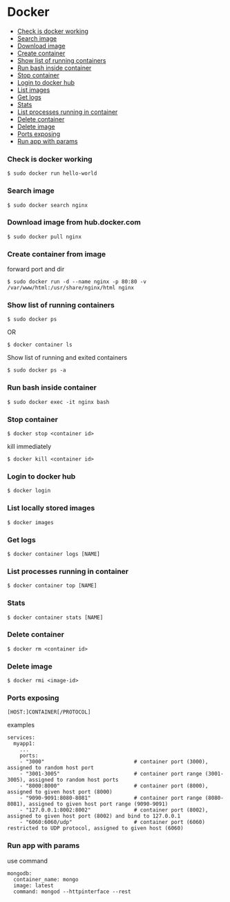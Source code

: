 # Docker

* [Check is docker working](#check-is-docker-working)
* [Search image](#search-image)
* [Download image](#download-image-from-hubdockercom)
* [Create container](#create-container-from-image)
* [Show list of running containers](#show-list-of-running-containers)
* [Run bash inside container](#run-bash-inside-container)
* [Stop container](#stop-container)
* [Login to docker hub](#login-to-docker-hub)
* [List images](#list-locally-stored-images)
* [Get logs](#get-logs)
* [Stats](#stats)
* [List processes running in container](#list-processes-running-in-container)
* [Delete container](#delete-container)
* [Delete image](#delete-image)
* [Ports exposing](#ports-exposing)
* [Run app with params](#run-app-with-params)

### Check is docker working
```
$ sudo docker run hello-world 
```
### Search image
```
$ sudo docker search nginx
```
### Download image from hub.docker.com
```
$ sudo docker pull nginx
```

### Create container from image 
forward port and dir
```
$ sudo docker run -d --name nginx -p 80:80 -v /var/www/html:/usr/share/nginx/html nginx 
```

### Show list of running containers
```
$ sudo docker ps
```
OR
```
$ docker container ls
```
Show list of running and exited containers
```
$ sudo docker ps -a
```

### Run bash inside container
```
$ sudo docker exec -it nginx bash
```

### Stop container
```
$ docker stop <container id>
```
kill immediately
```
$ docker kill <container id> 
```

### Login to docker hub
```
$ docker login
```

### List locally stored images
```
$ docker images
```

### Get logs
```
$ docker container logs [NAME]
```

### List processes running in container
```
$ docker container top [NAME]
```

### Stats
```
$ docker container stats [NAME]
```

### Delete container
```
$ docker rm <container id>
```

### Delete image
```
$ docker rmi <image-id>
```

### Ports exposing
```
[HOST:]CONTAINER[/PROTOCOL]
```
examples
```
services:
  myapp1:
    ...
    ports:
    - "3000"                             # container port (3000), assigned to random host port
    - "3001-3005"                        # container port range (3001-3005), assigned to random host ports
    - "8000:8000"                        # container port (8000), assigned to given host port (8000)
    - "9090-9091:8080-8081"              # container port range (8080-8081), assigned to given host port range (9090-9091)
    - "127.0.0.1:8002:8002"              # container port (8002), assigned to given host port (8002) and bind to 127.0.0.1
    - "6060:6060/udp"                    # container port (6060) restricted to UDP protocol, assigned to given host (6060)
```

### Run app with params
use command
```
mongodb:
  container_name: mongo
  image: latest
  command: mongod --httpinterface --rest
```